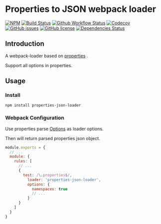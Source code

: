 # Properties to JSON webpack loader

[![NPM](https://img.shields.io/npm/v/properties-json-loader.svg)](https://www.npmjs.com/package/properties-json-loader)
[![Build Status](https://travis-ci.org/aquariuslt/properties-json-loader.svg?branch=master)](https://travis-ci.org/aquariuslt/properties-json-loader)
[![Github Workflow Status](https://github.com/aquariuslt/properties-json-loader/workflows/ci/badge.svg)](https://github.com/aquariuslt/properties-json-loader)
[![Codecov](https://codecov.io/gh/aquariuslt/properties-json-loader/branch/master/graph/badge.svg)](https://codecov.io/gh/aquariuslt/properties-json-loader)
[![GitHub issues](https://img.shields.io/github/issues/aquariuslt/properties-json-loader.svg)](https://github.com/aquariuslt/properties-json-loader/issues)
[![GitHub license](https://img.shields.io/github/license/aquariuslt/properties-json-loader.svg)](https://github.com/aquariuslt/properties-json-loader/blob/master/LICENSE)
[![Dependencies Status](https://david-dm.org/aquariuslt/properties-json-loader.svg)](https://david-dm.org/aquariuslt/properties-json-loader)


## Introduction

A webpack-loader based on [properties](https://www.npmjs.com/package/properties) .

Support all options in properties.


## Usage

### Install 
```shell script
npm install properties-json-loader
```

### Webpack Configuration

Use properties parse [Options](https://github.com/gagle/node-properties#options) as loader options.

Then will return parsed properties json object.

```javascript
module.exports = {
  // ...
  module: {
    rules: [
      // ...
      {
        test: /\.properties$/,
          loader: 'properties-json-loader',
          options: {
            namespaces: true
            // ... 
          }
      }
    ]
  }
}
```

